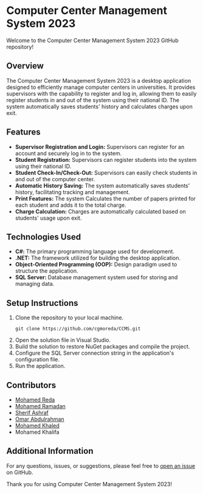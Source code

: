 # Computer Center Management System 2023

Welcome to the Computer Center Management System 2023 GitHub repository!

## Overview
The Computer Center Management System 2023 is a desktop application designed to efficiently manage computer centers in universities. It provides supervisors with the capability to register and log in, allowing them to easily register students in and out of the system using their national ID. The system automatically saves students' history and calculates charges upon exit.

## Features
- **Supervisor Registration and Login:** Supervisors can register for an account and securely log in to the system.
- **Student Registration:** Supervisors can register students into the system using their national ID.
- **Student Check-In/Check-Out:** Supervisors can easily check students in and out of the computer center.
- **Automatic History Saving:** The system automatically saves students' history, facilitating tracking and management.
- **Print Features:** The system Calculates the number of papers printed for each student and adds it to the total charge.
- **Charge Calculation:** Charges are automatically calculated based on students' usage upon exit.

## Technologies Used
- **C#:** The primary programming language used for development.
- **.NET:** The framework utilized for building the desktop application.
- **Object-Oriented Programming (OOP):** Design paradigm used to structure the application.
- **SQL Server:** Database management system used for storing and managing data.

## Setup Instructions
1. Clone the repository to your local machine.
   ```
   git clone https://github.com/cgmoreda/CCMS.git
   ```
2. Open the solution file in Visual Studio.
3. Build the solution to restore NuGet packages and compile the project.
4. Configure the SQL Server connection string in the application's configuration file.
5. Run the application.

## Contributors
- [Mohamed Reda](https://github.com/cgmoreda)
- [Mohamed Ramadan](https://github.com/Elaraby218)
- [Sherif Ashraf](https://github.com/ELglaly)
- [Omar Abdulrahman](https://github.com/Omar7001-B)
- [Mohamed Khaled](https://github.com/m10090)
- Mohamed Khalifa

## Additional Information
For any questions, issues, or suggestions, please feel free to [open an issue](https://github.com/cgmoreda/CCMS/issues) on GitHub.

Thank you for using Computer Center Management System 2023!
